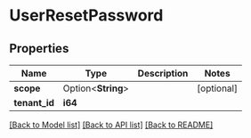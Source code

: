 # UserResetPassword

## Properties

Name | Type | Description | Notes
------------ | ------------- | ------------- | -------------
**scope** | Option<**String**> |  | [optional]
**tenant_id** | **i64** |  | 

[[Back to Model list]](../README.md#documentation-for-models) [[Back to API list]](../README.md#documentation-for-api-endpoints) [[Back to README]](../README.md)


